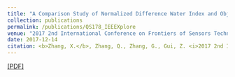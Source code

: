 ```yaml
---
title: "A Comparison Study of Normalized Difference Water Index and Object-Oriented Classification Method in River Network Extraction from Landsat-TM Imagery"
collection: publications
permalink: /publications/QS178_IEEEXplore
venue: "2017 2nd International Conference on Frontiers of Sensors Technologies"
date: 2017-12-14
citation: <b>Zhang, X.</b>, Zhang, Q., Zhang, G., Gui, Z. <i>2017 2nd International Conference on Frontiers of Sensors Technologies</i>.
---
```

[[PDF]](https://kokocheung.github.io/mysite/files/QS178_IEEEXplore.pdf)

